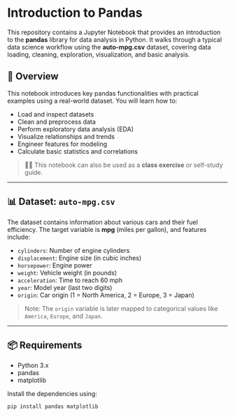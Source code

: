 # Introduction to Pandas

This repository contains a Jupyter Notebook that provides an introduction to the **pandas** library for data analysis in Python. It walks through a typical data science workflow using the **auto-mpg.csv** dataset, covering data loading, cleaning, exploration, visualization, and basic analysis.

## 📘 Overview

This notebook introduces key pandas functionalities with practical examples using a real-world dataset. You will learn how to:
- Load and inspect datasets
- Clean and preprocess data
- Perform exploratory data analysis (EDA)
- Visualize relationships and trends
- Engineer features for modeling
- Calculate basic statistics and correlations

> 🧑‍🏫 This notebook can also be used as a **class exercise** or self-study guide.

---

## 📊 Dataset: `auto-mpg.csv`

The dataset contains information about various cars and their fuel efficiency. The target variable is **mpg** (miles per gallon), and features include:

- `cylinders`: Number of engine cylinders  
- `displacement`: Engine size (in cubic inches)  
- `horsepower`: Engine power  
- `weight`: Vehicle weight (in pounds)  
- `acceleration`: Time to reach 60 mph  
- `year`: Model year (last two digits)  
- `origin`: Car origin (1 = North America, 2 = Europe, 3 = Japan)  

> Note: The `origin` variable is later mapped to categorical values like `America`, `Europe`, and `Japan`.

---

## 📦 Requirements

- Python 3.x
- pandas
- matplotlib

Install the dependencies using:

```bash
pip install pandas matplotlib

